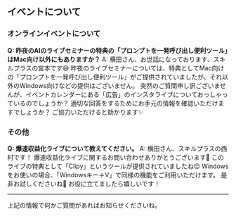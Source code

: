 ## イベントについて
### オンラインイベントについて

**Q: 昨夜のAIのライブセミナーの特典の「プロンプトを一発呼び出し便利ツール」はMac向け以外にもありますか？**
A: 横田さん、お世話になっております、スキルプラスの宮本です😄
昨夜のライブセミナーについては、特典としてMac向けの「プロンプトを一発呼び出し便利ツール」がご提供されていましたが、それ以外のWindows向けなどの提供はございません。
突然のご質問申し訳ございませんが、イベントカレンダーにある「広告」のインスタライブについておっしゃっているのでしょうか？
適切な回答をするためにお手元の情報を確認いただけますでしょうか？
ご協力いただけると助かります✨

### その他

**Q: 爆速収益化ライブについて教えてください。**
A: 横田さん、スキルプラスの西村です！
爆速収益化ライブに関するお問い合わせありがとうございます🌟
このライブの特典として「Clipy」というツールが提供されていましたね😌
Windowsをお使いの場合、「Windowsキー＋V」で同様の機能をご利用いただけます。
是非お試しくださいね🙌
お役に立てましたら嬉しいです！

---
上記の情報で何かご質問があればお知らせくださいね。
